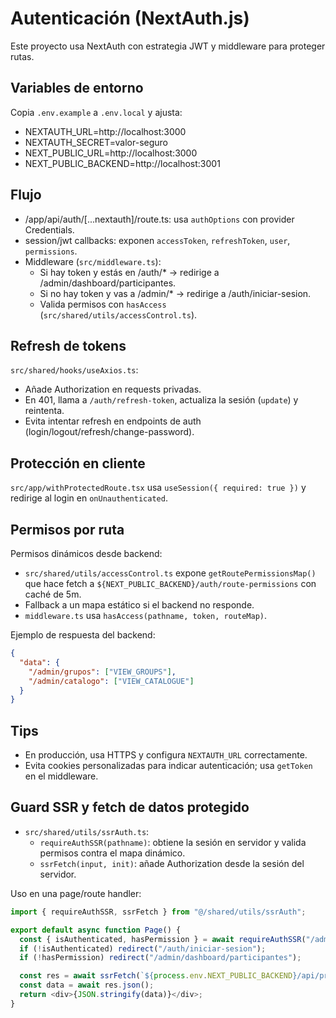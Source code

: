 # Autenticación (NextAuth.js)

Este proyecto usa NextAuth con estrategia JWT y middleware para proteger rutas.

## Variables de entorno

Copia `.env.example` a `.env.local` y ajusta:

- NEXTAUTH_URL=http://localhost:3000
- NEXTAUTH_SECRET=valor-seguro
- NEXT_PUBLIC_URL=http://localhost:3000
- NEXT_PUBLIC_BACKEND=http://localhost:3001

## Flujo

- /app/api/auth/[...nextauth]/route.ts: usa `authOptions` con provider Credentials.
- session/jwt callbacks: exponen `accessToken`, `refreshToken`, `user`, `permissions`.
- Middleware (`src/middleware.ts`):
  - Si hay token y estás en /auth/\* -> redirige a /admin/dashboard/participantes.
  - Si no hay token y vas a /admin/\* -> redirige a /auth/iniciar-sesion.
  - Valida permisos con `hasAccess` (`src/shared/utils/accessControl.ts`).

## Refresh de tokens

`src/shared/hooks/useAxios.ts`:

- Añade Authorization en requests privadas.
- En 401, llama a `/auth/refresh-token`, actualiza la sesión (`update`) y reintenta.
- Evita intentar refresh en endpoints de auth (login/logout/refresh/change-password).

## Protección en cliente

`src/app/withProtectedRoute.tsx` usa `useSession({ required: true })` y redirige al login en `onUnauthenticated`.

## Permisos por ruta

Permisos dinámicos desde backend:

- `src/shared/utils/accessControl.ts` expone `getRoutePermissionsMap()` que hace fetch a `${NEXT_PUBLIC_BACKEND}/auth/route-permissions` con caché de 5m.
- Fallback a un mapa estático si el backend no responde.
- `middleware.ts` usa `hasAccess(pathname, token, routeMap)`.

Ejemplo de respuesta del backend:

```json
{
  "data": {
    "/admin/grupos": ["VIEW_GROUPS"],
    "/admin/catalogo": ["VIEW_CATALOGUE"]
  }
}
```

## Tips

- En producción, usa HTTPS y configura `NEXTAUTH_URL` correctamente.
- Evita cookies personalizadas para indicar autenticación; usa `getToken` en el middleware.

## Guard SSR y fetch de datos protegido

- `src/shared/utils/ssrAuth.ts`:
  - `requireAuthSSR(pathname)`: obtiene la sesión en servidor y valida permisos contra el mapa dinámico.
  - `ssrFetch(input, init)`: añade Authorization desde la sesión del servidor.

Uso en una page/route handler:

```ts
import { requireAuthSSR, ssrFetch } from "@/shared/utils/ssrAuth";

export default async function Page() {
  const { isAuthenticated, hasPermission } = await requireAuthSSR("/admin/grupos");
  if (!isAuthenticated) redirect("/auth/iniciar-sesion");
  if (!hasPermission) redirect("/admin/dashboard/participantes");

  const res = await ssrFetch(`${process.env.NEXT_PUBLIC_BACKEND}/api/protegido`);
  const data = await res.json();
  return <div>{JSON.stringify(data)}</div>;
}
```
